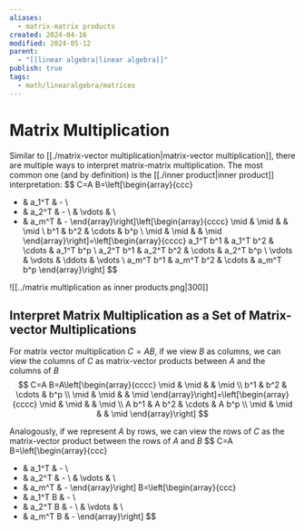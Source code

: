 ```yaml
---
aliases:
  - matrix-matrix products
created: 2024-04-16
modified: 2024-05-12
parent:
  - "[[linear algebra|linear algebra]]"
publish: true
tags:
  - math/linearalgebra/matrices
---
```


# Matrix Multiplication
Similar to [[./matrix-vector multiplication|matrix-vector multiplication]], there are multiple ways to interpret matrix-matrix multiplication. The most common one (and by definition) is the [[./inner product|inner product]] interpretation:
$$
C=A B=\left[\begin{array}{ccc}
- & a_1^T & - \\
- & a_2^T & - \\
& \vdots & \\
- & a_m^T & -
\end{array}\right]\left[\begin{array}{cccc}
\mid & \mid & & \mid \\
b^1 & b^2 & \cdots & b^p \\
\mid & \mid & & \mid
\end{array}\right]=\left[\begin{array}{cccc}
a_1^T b^1 & a_1^T b^2 & \cdots & a_1^T b^p \\
a_2^T b^1 & a_2^T b^2 & \cdots & a_2^T b^p \\
\vdots & \vdots & \ddots & \vdots \\
a_m^T b^1 & a_m^T b^2 & \cdots & a_m^T b^p
\end{array}\right]
$$

![[../matrix multiplication as inner products.png|300]]

## Interpret Matrix Multiplication as a Set of Matrix-vector Multiplications

For matrix vector multiplication $C = AB$, if we view $B$ as columns, we can view the columns of $C$ as matrix-vector products between $A$ and the columns of $B$
$$
C=A B=A\left[\begin{array}{cccc}
\mid & \mid & & \mid \\
b^1 & b^2 & \cdots & b^p \\
\mid & \mid & & \mid
\end{array}\right]=\left[\begin{array}{cccc}
\mid & \mid & & \mid \\
A b^1 & A b^2 & \cdots & A b^p \\
\mid & \mid & & \mid
\end{array}\right]
$$

Analogously, if we represent $A$ by rows, we can view the rows of $C$ as the matrix-vector product between the rows of $A$ and $B$
$$
C=A B=\left[\begin{array}{ccc}
- & a_1^T & - \\
- & a_2^T & - \\
& \vdots & \\
- & a_m^T & -
\end{array}\right] B=\left[\begin{array}{ccc}
- & a_1^T B & - \\
- & a_2^T B & - \\
& \vdots & \\
- & a_m^T B & -
\end{array}\right]
$$